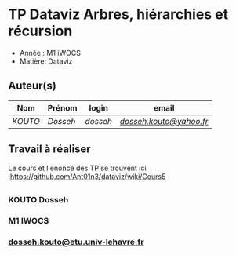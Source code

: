 
# TP Dataviz Arbres, hiérarchies et récursion

- Année : M1 iWOCS
- Matière: Dataviz

## Auteur(s)

|Nom|Prénom|login|email|
|--|--|--|--|
| *KOUTO* | *Dosseh* | *dosseh* | *dosseh.kouto@yahoo.fr* |


## Travail à réaliser


Le cours et l'enoncé des TP se trouvent ici :https://github.com/Ant01n3/dataviz/wiki/Cours5



## 
### KOUTO Dosseh
### M1 IWOCS
### dosseh.kouto@etu.univ-lehavre.fr
